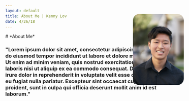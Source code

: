 ```yaml
---
layout: default
title: About Me | Kenny Lov
date: 4/26/18
---
```

<style> 
nav ul li:nth-child(2) a{
 color: #45a29e; 
 text-decoration:underline;
 text-decoration-color:#45a29e;
}
  
img#me{
  float: right; 
  margin:20px;
  width:160px;
  height:260x; 
  border-radius: 20px;
  position: fixed;
  right: 150px;
  top: 80px;
}
</style>



<p>
<img id = "me" src="linkedin pic.jpg">
</p>
# *About Me*

<h3 style = "margin-right: 0px;">
"Lorem ipsum dolor sit amet, consectetur adipiscing elit, sed do eiusmod tempor incididunt ut labore et dolore magna aliqua. Ut enim ad minim veniam, quis nostrud exercitation ullamco laboris nisi ut aliquip ex ea commodo consequat. Duis aute irure dolor in reprehenderit in voluptate velit esse cillum dolore eu fugiat nulla pariatur. Excepteur sint occaecat cupidatat non proident, sunt in culpa qui officia deserunt mollit anim id est laborum."
  </h3>
